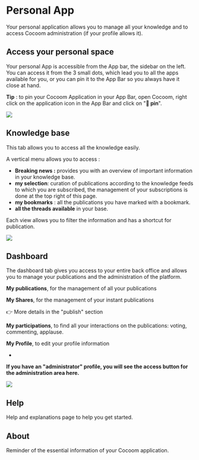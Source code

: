 # Personal App

Your personal application allows you to manage all your knowledge and to access Cocoom administration (if your profile allows it).


## Access your personal space

Your personal App is accessible from the App bar, the sidebar on the left.
You can access it from the 3 small dots, which lead you to all the apps available for you, or you can pin it to the App Bar so you always have it close at hand.

**Tip** : to pin your Cocoom Application in your App Bar, open Cocoom, right click on the application icon in the App Bar and click on "**📌 pin**".


![](https://paper-attachments.dropbox.com/s_8894E2FBE9AD3017C65D16C51280436AF8E7C074199AC5F0B238D3A761969E33_1588955892618_pin-to-AppBar.png)











## Knowledge base

This tab allows you to access all the knowledge easily.

A vertical menu allows you to access :


- **Breaking news :**  provides you with an overview of important information in your knowledge base.
- **my selection**: curation of publications according to the knowledge feeds to which you are subscribed, the management of your subscriptions is done at the top right of this page.
- **my bookmarks** : all the publications you have marked with a bookmark.
- **all the threads available** in your base.

Each view allows you to filter the information and has a shortcut for publication.

![](https://paper-attachments.dropbox.com/s_8894E2FBE9AD3017C65D16C51280436AF8E7C074199AC5F0B238D3A761969E33_1589103887960_Plan+de+travail+46cocoom-guides-2.png)



## Dashboard

The dashboard tab gives you access to your entire back office and allows you to manage your publications and the administration of the platform.

**My publications**, for the management of all your publications

**My Shares**, for the management of your instant publications

👉 More details in the "publish" section

**My participations**, to find all your interactions on the publications: voting, commenting, applause.

**My Profile**, to edit your profile information

+
**If you have an "administrator" profile, you will see the access button for the administration area here.**


![](https://paper-attachments.dropbox.com/s_8894E2FBE9AD3017C65D16C51280436AF8E7C074199AC5F0B238D3A761969E33_1589103942938_Plan+de+travail+47cocoom-guides-2.png)



## Help

Help and explanations page to help you get started.



## About

Reminder of the essential information of your Cocoom application.


